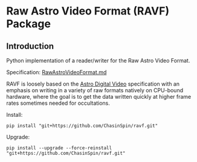 # Raw Astro Video Format (RAVF) Package

## Introduction

Python implementation of a reader/writer for the Raw Astro Video Format.

Specification: [RawAstroVideoFormat.md](docs/RawAstroVideoFormat.md)

RAVF is loosely based on the [Astro Digital Video](http://www.hristopavlov.net/adv/index.html) specification with an emphasis on writing in a variety of raw formats natively on CPU-bound hardware, where the goal is to get the data written quickly at higher frame rates sometimes needed for occultations.

Install:

	pip install "git+https://github.com/ChasinSpin/ravf.git"

Upgrade:

	pip install --upgrade --force-reinstall "git+https://github.com/ChasinSpin/ravf.git"
